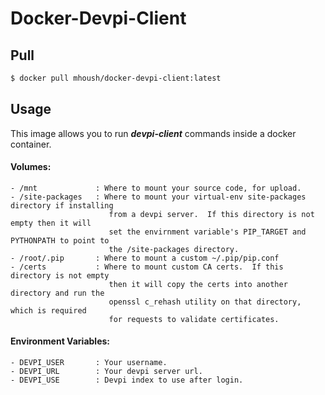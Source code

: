 Docker-Devpi-Client
===================

## Pull

```bash
$ docker pull mhoush/docker-devpi-client:latest
```

## Usage

This image allows you to run ***devpi-client*** commands inside a docker container.  

#### Volumes:  

    - /mnt             : Where to mount your source code, for upload.
    - /site-packages   : Where to mount your virtual-env site-packages directory if installing
                          from a devpi server.  If this directory is not empty then it will
                          set the envirnment variable's PIP_TARGET and PYTHONPATH to point to
                          the /site-packages directory.
    - /root/.pip       : Where to mount a custom ~/.pip/pip.conf
    - /certs           : Where to mount custom CA certs.  If this directory is not empty
                          then it will copy the certs into another directory and run the
                          openssl c_rehash utility on that directory, which is required
                          for requests to validate certificates.

#### Environment Variables:
    
    - DEVPI_USER       : Your username.
    - DEVPI_URL        : Your devpi server url.
    - DEVPI_USE        : Devpi index to use after login. 


